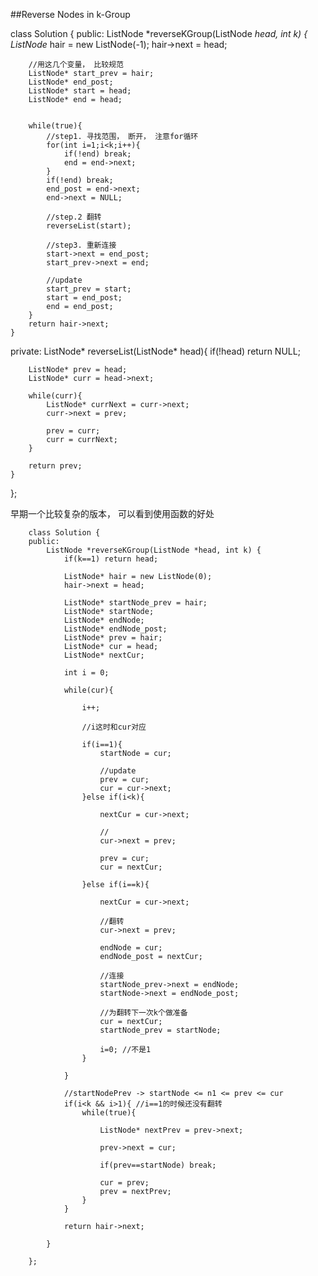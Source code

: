 ##Reverse Nodes in k-Group    


class Solution {
public:
    ListNode *reverseKGroup(ListNode *head, int k) {
        ListNode* hair = new ListNode(-1);
        hair->next = head;
        
        //用这几个变量， 比较规范
        ListNode* start_prev = hair;
        ListNode* end_post;
        ListNode* start = head;
        ListNode* end = head;
        
        
        while(true){
            //step1. 寻找范围， 断开， 注意for循环
            for(int i=1;i<k;i++){
                if(!end) break;
                end = end->next;
            }
            if(!end) break;
            end_post = end->next;
            end->next = NULL;
            
            //step.2 翻转
            reverseList(start);
            
            //step3. 重新连接
            start->next = end_post;
            start_prev->next = end;
            
            //update
            start_prev = start;
            start = end_post;
            end = end_post;
        }
        return hair->next;
    }
private:
    ListNode* reverseList(ListNode* head){
        if(!head) return NULL;
        
        ListNode* prev = head;
        ListNode* curr = head->next;
        
        while(curr){
            ListNode* currNext = curr->next;
            curr->next = prev;
            
            prev = curr;
            curr = currNext;
        }
        
        return prev;
    }
};


早期一个比较复杂的版本， 可以看到使用函数的好处

		class Solution {
		public:
		    ListNode *reverseKGroup(ListNode *head, int k) {
		        if(k==1) return head;
		        
		        ListNode* hair = new ListNode(0);
		        hair->next = head;
		        
		        ListNode* startNode_prev = hair;
		        ListNode* startNode;
		        ListNode* endNode;
		        ListNode* endNode_post;
		        ListNode* prev = hair;
		        ListNode* cur = head;
		        ListNode* nextCur;
		        
		        int i = 0;
		        
		        while(cur){
		            
		            i++;
		            
		            //i这时和cur对应
		            
		            if(i==1){
		                startNode = cur;
		                
		                //update
		                prev = cur;
		                cur = cur->next;
		            }else if(i<k){
		                
		                nextCur = cur->next;
		                
		                //
		                cur->next = prev;
		             
		                prev = cur;
		                cur = nextCur;
		                    
		            }else if(i==k){
		                
		                nextCur = cur->next;
		                
		                //翻转
		                cur->next = prev;
		             
		                endNode = cur;
		                endNode_post = nextCur;
		                
		                //连接
		                startNode_prev->next = endNode;
		                startNode->next = endNode_post;
		                
		                //为翻转下一次k个做准备
		                cur = nextCur;
		                startNode_prev = startNode;
		                
		                i=0; //不是1
		            }
		            
		        }
		        
		        //startNodePrev -> startNode <= n1 <= prev <= cur
		        if(i<k && i>1){ //i==1的时候还没有翻转
		            while(true){
		                
		                ListNode* nextPrev = prev->next;
		                
		                prev->next = cur;
		                
		                if(prev==startNode) break;
		                
		                cur = prev;
		                prev = nextPrev;
		            }
		        }
		        
		        return hair->next;
		        
		    }
		    
		};
